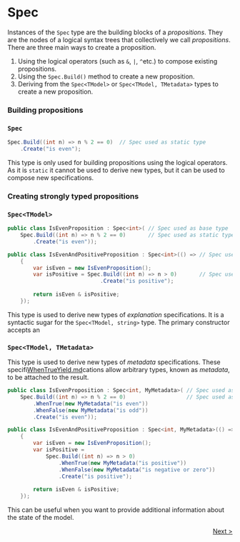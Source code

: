﻿# Spec

Instances of the `Spec` type are the building blocks of a _propositions_.
They are the nodes of a logical syntax trees that collectively we call _propositions_.
There are three main ways to create a proposition.

1. Using the logical operators (such as `&`, `|`,  `^`etc.) to compose existing propositions.
2. Using the `Spec.Build()` method to create a new proposition.
3. Deriving from the `Spec<TModel>` or `Spec<TModel, TMetadata>` types to create a new proposition.

### Building propositions

### `Spec` 

```csharp
Spec.Build((int n) => n % 2 == 0)  // Spec used as static type
    .Create("is even");
````

This type is only used for building propositions using the logical operators.
As it is `static` it cannot be used to derive new types, but it can be used to compose new specifications.

### Creating strongly typed propositions

### `Spec<TModel>`

```csharp
public class IsEvenProposition : Spec<int>( // Spec used as base type
    Spec.Build((int n) => n % 2 == 0)       // Spec used as static type
        .Create("is even"));

public class IsEvenAndPositiveProposition : Spec<int>(() => // Spec used as base type
    {
        var isEven = new IsEvenProposition();
        var isPositive = Spec.Build((int n) => n > 0)       // Spec used as static type
                             .Create("is positive");
        
        return isEven & isPositive;    
    });
```

This type is used to derive new types of _explanation_ specifications.
It is a syntactic sugar for the `Spec<TModel, string>` type.
The primary constructor accepts an

### `Spec<TModel, TMetadata>`

This type is used to derive new types of _metadata_ specifications.
These specifi[WhenTrueYield.md](WhenTrueYield.md)cations allow arbitrary types, known as _metadata_, to be attached to the result.

```csharp 
public class IsEvenProposition : Spec<int, MyMetadata>( // Spec used as base type
    Spec.Build((int n) => n % 2 == 0)                   // Spec used as static type
        .WhenTrue(new MyMetadata("is even"))
        .WhenFalse(new MyMetadata("is odd"))
        .Create("is even"));

public class IsEvenAndPositiveProposition : Spec<int, MyMetadata>(() => // Spec used as base type
    {
        var isEven = new IsEvenProposition();
        var isPositive = 
            Spec.Build((int n) => n > 0)                                // Spec used as static type
                .WhenTrue(new MyMetadata("is positive"))
                .WhenFalse(new MyMetadata("is negative or zero"))
                .Create("is positive");
        
        return isEven & isPositive;    
    });
```

This can be useful when you want to provide additional information about the state of the model.

<div style="display: flex; justify-content: right;">
    <a href="./Build.html">Next &gt;</a>
</div>